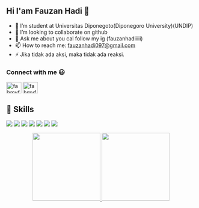 ## Hi I'am Fauzan Hadi 👋
- 🔭 I’m student at Universitas Diponegoto(Diponegoro University)(UNDIP)
- 👯 I’m looking to collaborate on github
- 💬 Ask me about you cal follow my ig (fauzanhadiiiii)
- 📫 How to reach me: fauzanhadi097@gmail.com
- ⚡ Jika tidak ada aksi, maka tidak ada reaksi.

### Connect with me :smiley:
<p align="left">
<a href="https://linkedin.com/in/fauzanhadii" target="blank"><img align="center" src="https://raw.githubusercontent.com/rahuldkjain/github-profile-readme-generator/master/src/images/icons/Social/linked-in-alt.svg" alt="fahmyfauzi" height="30" width="40" /></a>
<a href="https://instagram.com/fauzanhadiiiii" target="blank"><img align="center" src="https://raw.githubusercontent.com/rahuldkjain/github-profile-readme-generator/master/src/images/icons/Social/instagram.svg" alt="fahmyfauzii" height="30" width="40" /></a>
</p>

## 🔧 Skills 
![](https://img.shields.io/badge/HTML5-E34F26?style=for-the-badge&logo=html5&logoColor=white)
![](https://img.shields.io/badge/CSS3-1572B6?style=for-the-badge&logo=css3&logoColor=white)
![](https://img.shields.io/badge/JavaScript-F7DF1E?style=for-the-badge&logo=javascript&logoColor=black)
![](https://img.shields.io/badge/Laravel-B22222?style=for-the-badge&logo=laravel&logoColor=white)
![](https://img.shields.io/badge/Tailwindcss-0078D4?style=for-the-badge&logo=tailwindcss&logoColor=white)
![](https://img.shields.io/badge/Visual_Studio_Code-0078D4?style=for-the-badge&logo=visual%20studio%20code&logoColor=white)
![](https://img.shields.io/badge/Canva-%2300C4CC.svg?&style=for-the-badge&logo=Canva&logoColor=white)


<p align="center">
<a href="https://github.com/fauzanhadi44">
  <img height="180em" src="https://github-readme-stats-eight-theta.vercel.app/api?username=fauzanhadi44&show_icons=true&theme=algolia&include_all_commits=true&count_private=true"/>
  <img height="180em" src="https://github-readme-stats-eight-theta.vercel.app/api/top-langs/?username=fauzanhadi44&layout=compact&theme=algolia"/>
</a>
</p>
